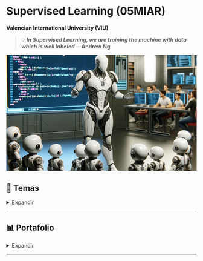 # Supervised Learning (05MIAR)

**Valencian International University (VIU)**



>💡 ***In Supervised Learning, we are training the machine with data which is well labeled***
―**Andrew Ng**


![](https://github.com/vbleal/05MIAR/blob/7dc2f8fd934d7a9fc77e6eeafa0796fcc89682ff/Im/SL.png)


## 📃 Temas


<details>
    <summary> Expandir </summary>
  
## 📃 Descripción

## 📑 Estructura de Ficheros


## 📥 Inputs

### Inputs 



### Datasets 



## ㊙️ Código




## 📲 Outputs


### Preparación de Datos


### Modelado

</details>

----------------




## 📊 Portafolio

<details>
    <summary> Expandir </summary>

- **Proyecto 1**
    - [Actividad_C1_P1.ipynb](https://github.com/vbleal/05MIAR/blob/8f2178f638fb34b831dd5e867b3f3e74cd364843/P1/Actividad_C1_P1_BetancourtVictor.ipynb)


</details>

----------------

